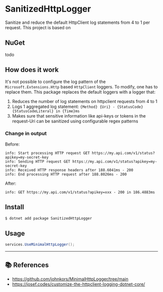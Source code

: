 # SanitizedHttpLogger
Sanitize and reduce the default HttpClient log statements from 4 to 1 per request. This project is based on

## NuGet
todo

## How does it work

It's not possible to configure the log pattern of the `Microsoft.Extensions.Http` based `HttpClient` loggers. To modify, one has to replace them. This package replaces the default loggers with a logger that:

1. Reduces the number of log statements on httpclient requests from 4 to 1
2. Logs 1 aggregated log statement: `{Method} {Uri} - {StatusCode} {StatusCodeLiteral} in {Time}ms`
3. Makes sure that sensitive information like api-keys or tokens in the request-Uri can be sanitized using configurable regex patterns


### Change in output

Before:
```log
info: Start processing HTTP request GET https://my.api.com/v1/status?apikey=my-secret-key
info: Sending HTTP request GET https://my.api.com/v1/status?apikey=my-secret-key
info: Received HTTP response headers after 188.6041ms - 200
info: End processing HTTP request after 188.8026ms - 200
```

After:
```log
info: GET https://my.api.com/v1/status?apikey=xxx - 200 in 186.4883ms
```


## Install

```sh
$ dotnet add package SanitizedHttpLogger
```

## Usage

```csharp
services.UseMinimalHttpLogger();
```

---

## :books: References
- https://github.com/johnkors/MinimalHttpLogger/tree/main
- https://josef.codes/customize-the-httpclient-logging-dotnet-core/
